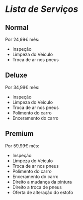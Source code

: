 # *Lista de Serviços*

## **Normal**

Por 24,99€ mês:

- Inspeção
- Limpeza do Veículo
- Troca de ar nos pneus  

## **Deluxe**

Por 34,99€ mês:

- Inspeção
- Limpeza do Veículo
- Troca de ar nos pneus  
- Polimento do carro
- Enceramento do carro

## **Premium**

Por 59,99€ mês:

- Inspeção
- Limpeza do Veículo
- Troca de ar nos pneus  
- Polimento do carro
- Enceramento do carro
- Direito a mudança da pintura
- Direito a troca de pneus
- Oferta de alteração do estofo